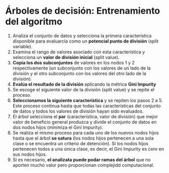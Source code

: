 # Árboles de decisión: Entrenamiento del algoritmo

1. Analiza el conjunto de datos y selecciona la primera característica disponible para evaluarcla como un **potencial punto de división** (split variable).
2. Examina el rango de valores asociado con esta característica y selecciona un **valor de división inicial** (split value).
3. **Copia los dos subconjuntos** de valores en los nodos 1 y 2 respectivamente (un subconjunto con los valores de un lado de la división y el otro subconjunto con los valores del otro lado de la división).
4. **Evalúa el resultado de la división** aplicando la métrica **Gini Impurity**
5. Se escoge el siguiente valor de la división (split value) y se repite el proceso.
6. **Seleccionamos la siguiente característica** y se repiten los pasos 2 a 5. Este proceso continua hasta que todas las características del conjunto de datos y todos los valores de división hayan sido evaluados.
7. El árbol selecciona el **par** (característica, valor de división) que mejor valor de beneficio general produzca y divide el conjunto de datos en dos nodos hijos (minimiza el Gini Impurity).
8. Se realiza el mismo proceso para cada uno de los nuevos nodos hijos hasta que el árbol **se satura** (los nodos hijos pertenecen a una sola clase o se encuentra un criterio de detención). Si los nodos hijos pertenecen todos a una única clase, es decir, el Gini Impurity es cero en sus nodos hijos.
9. Si es necesario, **el analizata puede podar ramas del árbol** que no aporten mucho valor pero proporcionan complejidd computacional.

